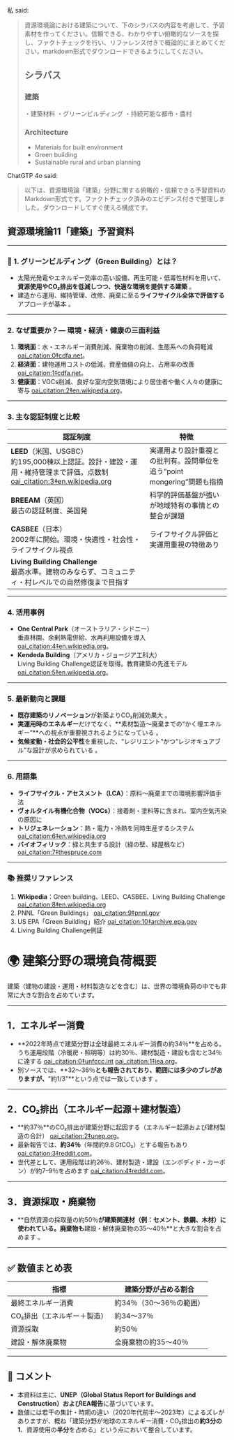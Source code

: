 私 said:
 >資源環境論における建築について、下のシラバスの内容を考慮して、予習素材を作ってください。信頼できる、わかりやすい俯瞰的なソースを探し、ファクトチェックを行い、リファレンス付きで概論的にまとめてください。markdown形式でダウンロードできるようにしてください。
> 
> ## シラバス
> ### 建築
> ・建築材料
> ・グリーンビルディング
> ・持続可能な都市・農村	
> ### Architecture
> - Materials for built environment
> - Green building
> - Sustainable rural and urban planning

ChatGTP 4o said:
> 以下は、資源環境論「建築」分野に関する俯瞰的・信頼できる予習資料のMarkdown形式です。ファクトチェック済みのエビデンス付きで整理しました。ダウンロードしてすぐ使える構成です。


## 資源環境論11「建築」予習資料

---

### 🌱 1. グリーンビルディング（Green Building）とは？

- 太陽光発電やエネルギー効率の高い設備、再生可能・低毒性材料を用いて、**資源使用やCO₂排出を低減しつつ、快適な環境を提供する建築** 。
- 建造から運用、維持管理、改修、廃棄に至る**ライフサイクル全体で評価する**アプローチが基本 。

---

### 2. なぜ重要か？— 環境・経済・健康の三面利益

1. **環境面**：水・エネルギー消費削減、廃棄物の削減、生態系への負荷軽減  [oai_citation:0‡cdfa.net](https://www.cdfa.net/cdfa/cdfaweb.nsf/pages/greenbuildingfactsheet.html?utm_source=chatgpt.com)。  
2. **経済面**：建物運用コストの低減、資産価値の向上、占用率の改善  [oai_citation:1‡cdfa.net](https://www.cdfa.net/cdfa/cdfaweb.nsf/pages/greenbuildingfactsheet.html?utm_source=chatgpt.com)。  
3. **健康面**：VOCs削減、良好な室内空気環境により居住者や働く人々の健康に寄与  [oai_citation:2‡en.wikipedia.org](https://en.wikipedia.org/wiki/Green_building?utm_source=chatgpt.com)。

---

### 3. 主な認証制度と比較

| 認証制度 | 特徴 |
|---------|------|
| **LEED**（米国、USGBC）<br>約195,000棟以上認証。設計・建設・運用・維持管理まで評価。点数制  [oai_citation:3‡en.wikipedia.org](https://en.wikipedia.org/wiki/LEED?utm_source=chatgpt.com) | 実運用より設計重視との批判有。設問単位を追う“point mongering”問題も指摘  |
| **BREEAM**（英国）<br>最古の認証制度、英国発  | 科学的評価基盤が強いが地域特有の事情との整合が課題 |
| **CASBEE**（日本）<br>2002年に開始。環境・快適性・社会性・ライフサイクル視点  | ライフサイクル評価と実運用重視の特徴あり |
| **Living Building Challenge**<br>最高水準。建物のみならず、コミュニティ・村レベルでの自然修復まで目指す  |

---

### 4. 活用事例

- **One Central Park**（オーストラリア・シドニー）  
  垂直林園、余剰熱電併給、水再利用設備を導入  [oai_citation:4‡en.wikipedia.org](https://en.wikipedia.org/wiki/One_Central_Park?utm_source=chatgpt.com)。  
- **Kendeda Building**（アメリカ・ジョージア工科大）  
  Living Building Challenge認証を取得。教育建築の先進モデル  [oai_citation:5‡en.wikipedia.org](https://en.wikipedia.org/wiki/Kendeda_Building?utm_source=chatgpt.com)。  

---

### 5. 最新動向と課題

- **既存建築のリノベーション**が新築よりCO₂削減効果大 。  
- **実運用時のエネルギー**だけでなく、**素材製造～廃棄までの“かく埋エネルギー”**への視点が重要視されるようになっている 。  
- **気候変動・社会的公平性**を重視した、“レジリエント”かつ“レジオキュアブル”な設計が求められている 。

---

### 6. 用語集

- **ライフサイクル・アセスメント（LCA）**：原料～廃棄までの環境影響評価手法   
- **ヴォルタイル有機化合物（VOCs）**：接着剤・塗料等に含まれ、室内空気汚染の原因に  
- **トリジェネレーション**：熱・電力・冷熱を同時生産するシステム  [oai_citation:6‡en.wikipedia.org](https://en.wikipedia.org/wiki/One_Central_Park?utm_source=chatgpt.com)  
- **バイオフィリック**：緑と共生する設計（緑の壁、緑屋根など）  [oai_citation:7‡thespruce.com](https://www.thespruce.com/what-is-sustainable-architecture-4846497?utm_source=chatgpt.com)  

---

### 📚 推奨リファレンス

1. **Wikipedia**：Green building、LEED、CASBEE、Living Building Challenge  [oai_citation:8‡en.wikipedia.org](https://en.wikipedia.org/wiki/Green_building?utm_source=chatgpt.com)  
2. PNNL「Green Buildings」  [oai_citation:9‡pnnl.gov](https://www.pnnl.gov/explainer-articles/green-buildings?utm_source=chatgpt.com)  
3. US EPA「Green Building」紹介  [oai_citation:10‡archive.epa.gov](https://archive.epa.gov/greenbuilding/web/html/about.html?utm_source=chatgpt.com)  
4. Living Building Challenge例証   


# 🌍 建築分野の環境負荷概要

建築（建物の建設・運用・材料製造などを含む）は、世界の環境負荷の中でも非常に大きな割合を占めています。

---

## 1．エネルギー消費

- **2022年時点で建築分野は全球最終エネルギー消費の約34％**を占める。うち運用段階（冷暖房・照明等）は約30％、建材製造・建設も含むと34％に達する  [oai_citation:0‡unfccc.int](https://unfccc.int/ttclear/misc_/StaticFiles/gnwoerk_static/tn_meetings/00cf22a4049c4ece9f414e190def4202/8dff87ea3e1e4e7ba7d349a83ed04cbd.pdf?utm_source=chatgpt.com) [oai_citation:1‡iea.org](https://www.iea.org/energy-system/buildings?utm_source=chatgpt.com)。
- 別ソースでは、**32〜36％**とも報告されており、範囲には多少のブレがありますが、**"約1/3"**という点では一致しています 。

---

## 2．CO₂排出（エネルギー起源＋建材製造）

- **約37％**のCO₂排出が建築分野に起因する（エネルギー起源および建材製造の合計）  [oai_citation:2‡unep.org](https://www.unep.org/news-and-stories/press-release/not-yet-built-purpose-global-building-sector-emissions-still-high?utm_source=chatgpt.com)。
- 最新報告では、**約34％**（年間約9.8 GtCO₂）とする報告もあり  [oai_citation:3‡reddit.com](https://www.reddit.com/r/climatechange/comments/1krsvul/un_new_report_global_status_report_for_buildings/?utm_source=chatgpt.com)。
- 世代差として、運用段階は約26％、建材製造・建設（エンボディド・カーボン）が約7–9％を占めます  [oai_citation:4‡reddit.com](https://www.reddit.com/r/climatechange/comments/1krsvul/un_new_report_global_status_report_for_buildings/?utm_source=chatgpt.com)。

---

## 3．資源採取・廃棄物

- **自然資源の採取量の約50％**が建築関連材（例：セメント、鉄鋼、木材）に使われている。廃棄物も**建設・解体廃棄物の35〜40％**と大きな割合を占めます 。

---

## ✅ 数値まとめ表

| 指標                       | 建築分野が占める割合                |
|--------------------------|-------------------------------|
| 最終エネルギー消費       | 約34％（30～36％の範囲）        |
| CO₂排出（エネルギー＋製造）| 約34〜37％                     |
| 資源採取                 | 約50％                         |
| 建設・解体廃棄物         | 全廃棄物の約35〜40％           |

---

## 🧭 コメント

- 本資料は主に、**UNEP（Global Status Report for Buildings and Construction）**および**IEA報告**に基づいています。  
- 数値には若干の集計・時期の違い（2020年代前半〜2023年）によるズレがありますが、概ね「建築分野が地球のエネルギー消費・CO₂排出の**約3分の1**、資源使用の**半分**を占める」という点において整合しています。
